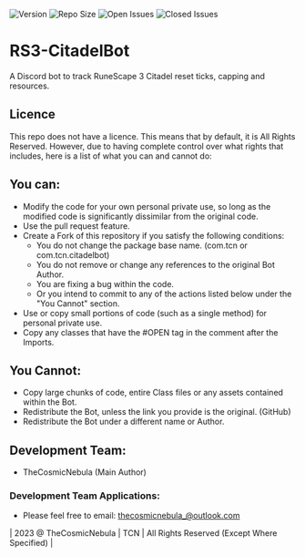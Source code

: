 ![Version](https://img.shields.io/badge/VERSION-3.0-informational?style=for-the-badge) ![Repo Size](https://img.shields.io/github/repo-size/TheCosmicNebula/RS3-CitadelBot?label=REPO%20SIZE&style=for-the-badge) ![Open Issues](https://img.shields.io/github/issues/TheCosmicNebula/DimensionalPocketsII?style=for-the-badge) ![Closed Issues](https://img.shields.io/github/issues-closed/TheCosmicNebula/RS3-CitadelBot?color=green&style=for-the-badge)

# RS3-CitadelBot
A Discord bot to track RuneScape 3 Citadel reset ticks, capping and resources.

## Licence
This repo does not have a licence. This means that by default, it is All Rights Reserved. However, due to having complete control over what rights that includes, here is a list of what you can and cannot do:

## You can:
 - Modify the code for your own personal private use, so long as the modified code is significantly dissimilar from the original code.
 - Use the pull request feature.
 - Create a Fork of this repository if you satisfy the following conditions:
   - You do not change the package base name. (com.tcn or com.tcn.citadelbot)
   - You do not remove or change any references to the original Bot Author.
   - You are fixing a bug within the code.
   - Or you intend to commit to any of the actions listed below under the "You Cannot" section.
 - Use or copy small portions of code (such as a single method) for personal private use.
 - Copy any classes that have the #OPEN tag in the comment after the Imports.

## You Cannot:
 - Copy large chunks of code, entire Class files or any assets contained within the Bot.
 - Redistribute the Bot, unless the link you provide is the original. (GitHub)
 - Redistribute the Bot under a different name or Author.

## Development Team:
- TheCosmicNebula (Main Author)

### Development Team Applications:
 - Please feel free to email: thecosmicnebula_@outlook.com

| 2023 @ TheCosmicNebula | TCN | All Rights Reserved (Except Where Specified) |
